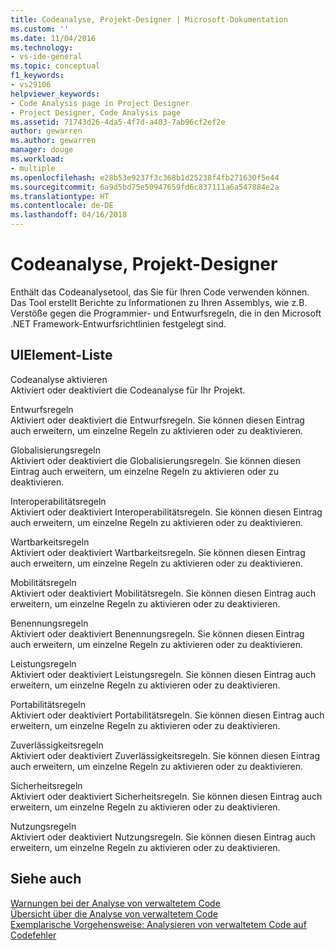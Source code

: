 ```yaml
---
title: Codeanalyse, Projekt-Designer | Microsoft-Dokumentation
ms.custom: ''
ms.date: 11/04/2016
ms.technology:
- vs-ide-general
ms.topic: conceptual
f1_keywords:
- vs29106
helpviewer_keywords:
- Code Analysis page in Project Designer
- Project Designer, Code Analysis page
ms.assetid: 71743d26-4da5-4f7d-a403-7ab96cf2ef2e
author: gewarren
ms.author: gewarren
manager: douge
ms.workload:
- multiple
ms.openlocfilehash: e28b53e9237f3c368b1d25238f4fb271630f5e44
ms.sourcegitcommit: 6a9d5bd75e50947659fd6c837111a6a547884e2a
ms.translationtype: HT
ms.contentlocale: de-DE
ms.lasthandoff: 04/16/2018
---
```

# <a name="code-analysis-project-designer"></a>Codeanalyse, Projekt-Designer
Enthält das Codeanalysetool, das Sie für Ihren Code verwenden können. Das Tool erstellt Berichte zu Informationen zu Ihren Assemblys, wie z.B. Verstöße gegen die Programmier- und Entwurfsregeln, die in den Microsoft .NET Framework-Entwurfsrichtlinien festgelegt sind.  
  
## <a name="uielement-list"></a>UIElement-Liste  
 Codeanalyse aktivieren  
 Aktiviert oder deaktiviert die Codeanalyse für Ihr Projekt.  
  
 Entwurfsregeln  
 Aktiviert oder deaktiviert die Entwurfsregeln. Sie können diesen Eintrag auch erweitern, um einzelne Regeln zu aktivieren oder zu deaktivieren.  
  
 Globalisierungsregeln  
 Aktiviert oder deaktiviert die Globalisierungsregeln. Sie können diesen Eintrag auch erweitern, um einzelne Regeln zu aktivieren oder zu deaktivieren.  
  
 Interoperabilitätsregeln  
 Aktiviert oder deaktiviert Interoperabilitätsregeln. Sie können diesen Eintrag auch erweitern, um einzelne Regeln zu aktivieren oder zu deaktivieren.  
  
 Wartbarkeitsregeln  
 Aktiviert oder deaktiviert Wartbarkeitsregeln. Sie können diesen Eintrag auch erweitern, um einzelne Regeln zu aktivieren oder zu deaktivieren.  
  
 Mobilitätsregeln  
 Aktiviert oder deaktiviert Mobilitätsregeln. Sie können diesen Eintrag auch erweitern, um einzelne Regeln zu aktivieren oder zu deaktivieren.  
  
 Benennungsregeln  
 Aktiviert oder deaktiviert Benennungsregeln. Sie können diesen Eintrag auch erweitern, um einzelne Regeln zu aktivieren oder zu deaktivieren.  
  
 Leistungsregeln  
 Aktiviert oder deaktiviert Leistungsregeln. Sie können diesen Eintrag auch erweitern, um einzelne Regeln zu aktivieren oder zu deaktivieren.  
  
 Portabilitätsregeln  
 Aktiviert oder deaktiviert Portabilitätsregeln. Sie können diesen Eintrag auch erweitern, um einzelne Regeln zu aktivieren oder zu deaktivieren.  
  
 Zuverlässigkeitsregeln  
 Aktiviert oder deaktiviert Zuverlässigkeitsregeln. Sie können diesen Eintrag auch erweitern, um einzelne Regeln zu aktivieren oder zu deaktivieren.  
  
 Sicherheitsregeln  
 Aktiviert oder deaktiviert Sicherheitsregeln. Sie können diesen Eintrag auch erweitern, um einzelne Regeln zu aktivieren oder zu deaktivieren.  
  
 Nutzungsregeln  
 Aktiviert oder deaktiviert Nutzungsregeln. Sie können diesen Eintrag auch erweitern, um einzelne Regeln zu aktivieren oder zu deaktivieren.  
  
## <a name="see-also"></a>Siehe auch  
 [Warnungen bei der Analyse von verwaltetem Code](../../code-quality/code-analysis-for-managed-code-warnings.md)   
 [Übersicht über die Analyse von verwaltetem Code](../../code-quality/code-analysis-for-managed-code-overview.md)   
 [Exemplarische Vorgehensweise: Analysieren von verwaltetem Code auf Codefehler](../../code-quality/walkthrough-analyzing-managed-code-for-code-defects.md)